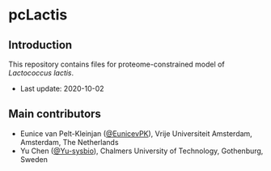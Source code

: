 pcLactis
===============

Introduction
------------

This repository contains files for proteome-constrained model of _Lactococcus lactis_.

* Last update: 2020-10-02


Main contributors
-------------------------------

* Eunice van Pelt-Kleinjan ([@EunicevPK](https://github.com/EunicevPK)), Vrije Universiteit Amsterdam, Amsterdam, The Netherlands
* Yu Chen ([@Yu-sysbio](https://github.com/Yu-sysbio)), Chalmers University of Technology, Gothenburg, Sweden

